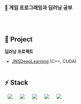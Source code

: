 <!--
**0201jin/0201jin** is a ✨ _special_ ✨ repository because its `README.md` (this file) appears on your GitHub profile.

Here are some ideas to get you started:

- 🔭 I’m currently working on ...
- 🌱 I’m currently learning ...
- 👯 I’m looking to collaborate on ...
- 🤔 I’m looking for help with ...
- 💬 Ask me about ...
- 📫 How to reach me: ...
- 😄 Pronouns: ...
- ⚡ Fun fact: ...
-->

### 📖 게임 프로그래밍과 딥러닝 공부 ###
<br></br>
## 🚀 Project
**딥러닝 프로젝트**
  - [JNSDeepLearning](https://github.com/0201jin/JNSDeepLearning) (C++, CUDA)
<br></br>
## ⚡ Stack
<div>
  <p>
    <img src="https://img.shields.io/badge/C-A8B9CC?style=flat-square&logo=C&logoColor=white" style="height : auto; margin-left : 10px; margin-right : 10px;"/>
    <img src="https://img.shields.io/badge/C++-00599C?style=flat-square&logo=C%2B%2B&logoColor=white" style="height : auto; margin-left : 10px; margin-right : 10px;"/>
    <img src="https://img.shields.io/badge/Unreal Engine-313131?style=flat-square&logo=unreal%20engine&logoColor=white" style="height : auto; margin-left : 10px; margin-right : 10px;"/>
    <img src="https://img.shields.io/badge/DirectX-4641D9?style=flat-square" style="height : auto; margin-left : 10px; margin-right : 10px;"/>
    <img src="https://img.shields.io/badge/WinAPI-005E75?style=flat-square" style="height : auto; margin-left : 10px; margin-right : 10px;"/>
  </p>
</div>

